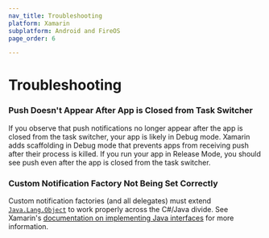 ```yaml
---
nav_title: Troubleshooting
platform: Xamarin
subplatform: Android and FireOS
page_order: 6

---
```


# Troubleshooting

### Push Doesn't Appear After App is Closed from Task Switcher

If you observe that push notifications no longer appear after the app is closed from the task switcher, your app is likely in Debug mode. Xamarin adds scaffolding in Debug mode that prevents apps from receiving push after their process is killed. If you run your app in Release Mode, you should see push even after the app is closed from the task switcher.

### Custom Notification Factory Not Being Set Correctly

Custom notification factories (and all delegates) must extend [`Java.Lang.Object`][2] to work properly across the C#/Java divide. See Xamarin's [documentation on implementing Java interfaces][1] for more information.

[1]: https://developer.xamarin.com/guides/android/advanced_topics/java_integration_overview/working_with_jni/#Implementing_Interfaces
[2]: https://developer.xamarin.com/api/type/Android.Runtime.IJavaObject/
